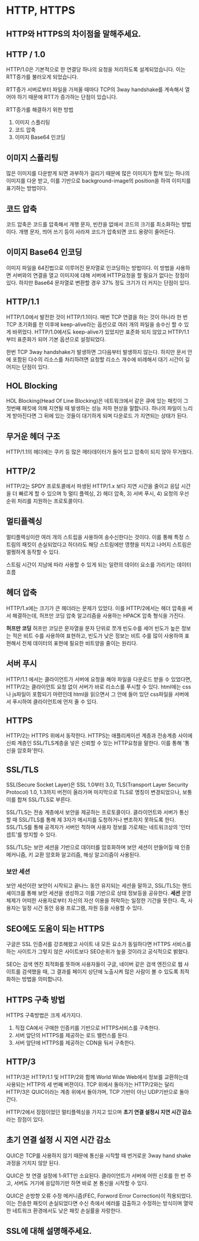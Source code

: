 # HTTP, HTTPS
## HTTP와 HTTPS의 차이점을 말해주세요.
## HTTP / 1.0

HTTP/1.0은 기본적으로 한 연결당 하나의 요청을 처리하도록 설계되었습니다. 이는 RTT증가를 불러오게 되었습니다.

RTT증가
서버로부터 파일을 가져올 때마다 TCP의 3way handshake를 계속해서 열어야 하기 때문에 RTT가 증가하는 단점이 있습니다. 

RTT증가를 해결하기 위한 방법
1. 이미지 스플리팅
2. 코드 압축
3. 이미지 Base64 인코딩

## 이미지 스플리팅
많은 이미지를 다운받게 되면 과부하가 걸리기 때문에 많은 이미지가 합쳐 있는 하나의 이미지를 다운 받고, 이를 기반으로 background-image의 position을 하여 이미지를 표기하는 방법이다.

## 코드 압축
코드 압축은 코드를 압축해서 개행 문자, 빈칸을 없애서 코드의 크기를 최소화하는 방법이다. 
개행 문자, 띄어 쓰기 등이 사라져 코드가 압축되면 코드 용량이 줄어든다.

## 이미지 Base64 인코딩
이미지 파일을 64진법으로 이루어진 문자열로 인코딩하는 방법이다. 
이 방법을 사용하면 서버와의 연결을 열고 이미지에 대해 서버에 HTTP요청을 할 필요가 없다는 장점이 있다. 
하지만 Base64 문자열로 변환할 경우 37% 정도 크기가 더 커지는 단점이 있다. 

## HTTP/1.1
HTTP/1.0에서 발전한 것이 HTTP/1.1이다. 매번 TCP 연결을 하는 것이 아니라 한 번 TCP 초기화를 한 이후에 keep-alive라는 옵션으로 여러 개의 파일을 송수신 할 수 있게 바뀌었다.
HTTP/1.0에서도 keep-alive가 있었지만 표준화 되지 않았고 HTTP/1.1부터 표준화가 되어 기본 옵션으로 설정되었다. 

한번 TCP 3way handshake가 발생하면 그다음부터 발생하지 않는다. 
하지만 문서 안에 포함된 다수의 리소스를 처리하려면 요청할 리소스 개수에 비례해서 대기 시간이 길어지는 단점이 있다. 

## HOL Blocking
HOL Blocking(Head Of Line Blocking)은 네트워크에서 같은 큐에 있는 패킷이 그 첫번째 패킷에 의해 지연될 때 발생하는 성능 저하 현상을 말합니다. 
하나의 파일이 느리게 받아진다면 그 뒤에 있는 것들이 대기하게 되며 다운로드 가 지연되는 상태가 된다. 

## 무거운 헤더 구조
HTTP/1.1의 헤더에는 쿠키 등 많은 메타데이터가 들어 있고 압축이 되지 않아 무거웠다. 

## HTTP/2
HTTP/2는 SPDY 프로토콜에서 파생된 HTTP/1.x 보다 지연 시간을 줄이고 응답 시간을 더 빠르게 할 수 있으며 1) 멀티 플렉싱, 2) 헤더 압축, 3) 서버 푸시, 4) 요청의 우선순위 처리를 지원하는 프로토콜이다. 

## 멀티플렉싱
멀티플렉싱이란 여러 개의 스트립을 사용하여 송수신한다는 것이다.
이를 통해 특정 스트림의 패킷이 손실되었다고 하더라도 해당 스트림에만 영향을 미치고 나머지 스트림은 멀쩡하게 동작할 수 있다.

스트림
시간이 지남에 따라 사용할 수 있게 되는 일련의 데이터 요소를 가리키는 데이터 흐름

## 헤더 압축
HTTP/1.x에는 크기가 큰 헤더라는 문제가 있었다.
이를 HTTP/2에서는 헤더 압축을 써서 해결하는데, 허프만 코딩 압축 알고리즘을 사용하는 HPACK 압축 형식을 가진다.

**허프만 코딩**
허프만 코딩은 문자열을 문자 단위로 쪼개 빈도수를 세어 빈도가 높은 정보는 적은 비트 수를 사용하여 표현하고, 빈도가 낮은 정보는 비트 수를 많이 사용하여 표현해서 전체 데이터의 표현에 필요한 비트양을 줄이는 원리다.

## 서버 푸시 
HTTP/1.1 에서는 클라이언트가 서버에 요청을 해야 파일을 다운로드 받을 수 있었다면, HTTP/2는 클라이언트 요청 없이 서버가 바로 리소스를 푸시할 수 있다.
html에는 css나 js파일이 포함되기 마련인데 html을 읽으면서 그 안에 들어 있던 css파일을 서버에서 푸시하여 클라이언트에 먼저 줄 수 있다. 



## HTTPS
HTTP/2는 HTTPS 위에서 동작한다.
HTTPS는 애플리케이션 계층과 전송계층 사이에 신뢰 계층인 SSL/TLS계층을 넣은 신뢰할 수 있는 HTTP요청을 말한다. 
이를 통해 '통신을 암호화'한다.

## SSL/TLS
SSL(Secure Socket Layer)은 SSL 1.0부터 3.0, TLS(Transport Layer Security Protocol) 1.0, 1.3까지 버전이 올라가며 마지막으로 TLS로 명칭이 변경되었으나, 보통 이를 합쳐 SSL/TLS로 부른다. 

SSL/TLS는 전송 계층에서 보안을 제공하는 프로토콜이다. 
클라이언트와 서버가 통신할 때 SSL/TLS를 통해 제 3자가 메시지를 도청하거나 변조하지 못하도록 한다. 
SSL/TLS를 통해 공격자가 서버인 척하며 사용자 정보를 가로채는 네트워크상의 '인터 셉트'를 방지할 수 있다. 


SSL/TLS는 보안 세션을 기반으로 데이터를 암호화하며 보안 세션이 만들어질 때 인증 메커니즘, 키 교환 암호화 알고리즘, 해싱 알고리즘이 사용된다. 

### 보안 세션
보안 세션이란 보안이 시작되고 끝나느 동안 유지되는 세션을 말하고,
SSL/TLS는 핸드셰이크를 통해 보안 세션을 생성하고 이를 기반으로 상태 정보등을 공유한다.
**세션**
운영체제가 어떠한 사용자로부터 자신의 자산 이용을 허락하는 일정한 기간을 뜻한다. 
즉, 사용자는 일정 시간 동안 응용 프로그램, 자원 등을 사용할 수 있다. 

## SEO에도 도움이 되는 HTTPS
구글은 SSL 인증서를 강조해왔고 사이트 내 모든 요소가 동일하다면 HTTPS 서비스를 하는 사이트가 그렇지 않은 사이트보다 SEO순위가 높을 것이라고 공식적으로 밝혔다. 


SEO는 검색 엔진 최적화를 뜻하며 사용자들이 구글, 네이버 같은 검색 엔진으로 웹 사이트를 검색했을 때, 그 결과를 페이지 상단에 노출시켜 많은 사람이 볼 수 있도록 최적화하는 방법을 의미합니다. 

## HTTPS 구축 방법
HTTPS 구축방법은 크게 세가지다. 
1. 직접 CA에서 구매한 인증키를 기반으로 HTTPS서비스를 구축한다. 
2. 서버 앞단의 HTTPS를 제공하는 로드 밸런스를 둔다. 
3. 서버 앞단에 HTTPS를 제공하는 CDN을 둬서 구축한다. 

## HTTP/3
HTTP/3은 HTTP/1.1 및 HTTP/2와 함께 World Wide Web에서 정보를 교환하는데 사용되는 HTTP의 세 번째 버젼이다.
TCP 위에서 돌아가는 HTTP/2와는 달리 HTTP/3은 QUIC이라는 계층 위에서 돌아가며, TCP 기반이 아닌 UDP기반으로 돌아간다.

HTTP/2에서 장점이었던 멀티플렉싱을 가지고 있으며 **초기 연결 설정시 지연 시간 감소**라는 장점이 있다. 

## 초기 연결 설정 시 지연 시간 감소
QUIC은 TCP를 사용하지 않기 때문에 통신을 시작할 때 번거로운 3way hand shake 과정을 거치지 않앋 된다. 

QUIC은 첫 연결 설정에 1-RTT만 소요된다. 
클라이언트가 서버에 어떤 신호를 한 번 주고, 서버도 거기에 응답하기만 하면 바로 본 통신을 시작할 수 있다. 

QUIC은 순방향 오류 수정 메커니즘(FEC, Forword Error Correction)이 적용되었다. 
이는 전송한 패킷이 손실되었다면 수신 측에서 에러를 검출하고 수정하는 방식이며 열악한 네트워크 환경에서도 낮은 패킷 손실률을 자랑한다. 

## SSL에 대해 설명해주세요.
